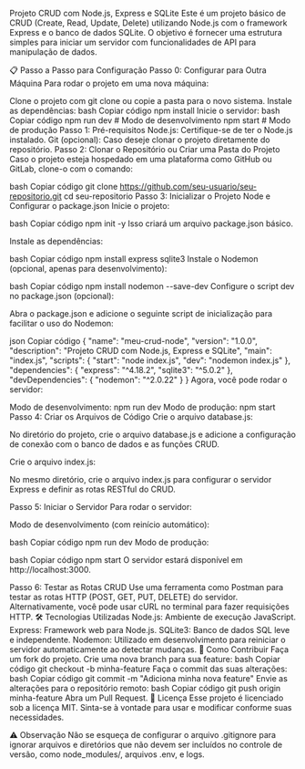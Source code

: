 Projeto CRUD com Node.js, Express e SQLite
Este é um projeto básico de CRUD (Create, Read, Update, Delete) utilizando Node.js com o framework Express e o banco de dados SQLite. O objetivo é fornecer uma estrutura simples para iniciar um servidor com funcionalidades de API para manipulação de dados.

📋 Passo a Passo para Configuração
Passo 0: Configurar para Outra Máquina
Para rodar o projeto em uma nova máquina:

Clone o projeto com git clone ou copie a pasta para o novo sistema.
Instale as dependências:
bash
Copiar código
npm install
Inicie o servidor:
bash
Copiar código
npm run dev  # Modo de desenvolvimento
npm start    # Modo de produção
Passo 1: Pré-requisitos
Node.js: Certifique-se de ter o Node.js instalado.
Git (opcional): Caso deseje clonar o projeto diretamente do repositório.
Passo 2: Clonar o Repositório ou Criar uma Pasta do Projeto
Caso o projeto esteja hospedado em uma plataforma como GitHub ou GitLab, clone-o com o comando:

bash
Copiar código
git clone https://github.com/seu-usuario/seu-repositorio.git
cd seu-repositorio
Passo 3: Inicializar o Projeto Node e Configurar o package.json
Inicie o projeto:

bash
Copiar código
npm init -y
Isso criará um arquivo package.json básico.

Instale as dependências:

bash
Copiar código
npm install express sqlite3
Instale o Nodemon (opcional, apenas para desenvolvimento):

bash
Copiar código
npm install nodemon --save-dev
Configure o script dev no package.json (opcional):

Abra o package.json e adicione o seguinte script de inicialização para facilitar o uso do Nodemon:

json
Copiar código
{
  "name": "meu-crud-node",
  "version": "1.0.0",
  "description": "Projeto CRUD com Node.js, Express e SQLite",
  "main": "index.js",
  "scripts": {
    "start": "node index.js",
    "dev": "nodemon index.js"
  },
  "dependencies": {
    "express": "^4.18.2",
    "sqlite3": "^5.0.2"
  },
  "devDependencies": {
    "nodemon": "^2.0.22"
  }
}
Agora, você pode rodar o servidor:

Modo de desenvolvimento: npm run dev
Modo de produção: npm start
Passo 4: Criar os Arquivos de Código
Crie o arquivo database.js:

No diretório do projeto, crie o arquivo database.js e adicione a configuração de conexão com o banco de dados e as funções CRUD.

Crie o arquivo index.js:

No mesmo diretório, crie o arquivo index.js para configurar o servidor Express e definir as rotas RESTful do CRUD.

Passo 5: Iniciar o Servidor
Para rodar o servidor:

Modo de desenvolvimento (com reinício automático):

bash
Copiar código
npm run dev
Modo de produção:

bash
Copiar código
npm start
O servidor estará disponível em http://localhost:3000.

Passo 6: Testar as Rotas CRUD
Use uma ferramenta como Postman para testar as rotas HTTP (POST, GET, PUT, DELETE) do servidor.
Alternativamente, você pode usar cURL no terminal para fazer requisições HTTP.
🛠 Tecnologias Utilizadas
Node.js: Ambiente de execução JavaScript.
Express: Framework web para Node.js.
SQLite3: Banco de dados SQL leve e independente.
Nodemon: Utilizado em desenvolvimento para reiniciar o servidor automaticamente ao detectar mudanças.
🚀 Como Contribuir
Faça um fork do projeto.
Crie uma nova branch para sua feature:
bash
Copiar código
git checkout -b minha-feature
Faça o commit das suas alterações:
bash
Copiar código
git commit -m "Adiciona minha nova feature"
Envie as alterações para o repositório remoto:
bash
Copiar código
git push origin minha-feature
Abra um Pull Request.
📜 Licença
Esse projeto é licenciado sob a licença MIT. Sinta-se à vontade para usar e modificar conforme suas necessidades.

⚠️ Observação
Não se esqueça de configurar o arquivo .gitignore para ignorar arquivos e diretórios que não devem ser incluídos no controle de versão, como node_modules/, arquivos .env, e logs.
